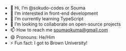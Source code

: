 - 👋 Hi, I’m @sokudo-codes or Souma
- 👀 I’m interested in front-end development
- 🌱 I’m currently learning TypeScript
- 💞️ I’m looking to collaborate on open-source projects
- 📫 How to reach me soumaokuma@gmail.com
- 😄 Pronouns: He/Him
- ⚡ Fun fact: I got to Brown University!

<!---
sokudo-codes/sokudo-codes is a ✨ special ✨ repository because its `README.md` (this file) appears on your GitHub profile.
You can click the Preview link to take a look at your changes.
--->
